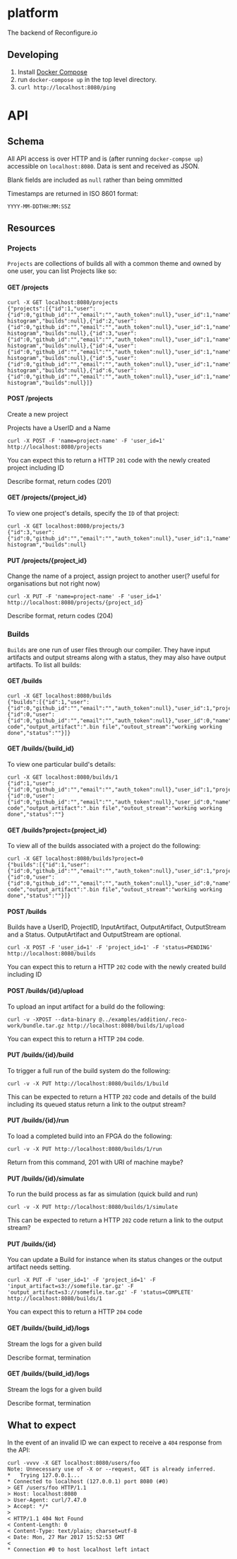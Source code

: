 # platform
The backend of Reconfigure.io

## Developing

1. Install [Docker Compose](https://docs.docker.com/compose/overview/)
2. run `docker-compose up` in the top level directory.
3. `curl http://localhost:8080/ping`

# API

## Schema

All API access is over HTTP and is (after running `docker-compse up`) accessible on `localhost:8080`. Data is sent and received as JSON.

Blank fields are included as `null` rather than being ommitted

Timestamps are returned in ISO 8601 format:
```
YYYY-MM-DDTHH:MM:SSZ
```

## Resources

### Projects
`Projects` are collections of builds all with a common theme and owned by one user, you can list Projects like so:

#### GET /projects

```
curl -X GET localhost:8080/projects
{"projects":[{"id":1,"user":{"id":0,"github_id":"","email":"","auth_token":null},"user_id":1,"name":"parallel-histogram","builds":null},{"id":2,"user":{"id":0,"github_id":"","email":"","auth_token":null},"user_id":1,"name":"parallel-histogram","builds":null},{"id":3,"user":{"id":0,"github_id":"","email":"","auth_token":null},"user_id":1,"name":"parallel-histogram","builds":null},{"id":4,"user":{"id":0,"github_id":"","email":"","auth_token":null},"user_id":1,"name":"parallel-histogram","builds":null},{"id":5,"user":{"id":0,"github_id":"","email":"","auth_token":null},"user_id":1,"name":"parallel-histogram","builds":null},{"id":6,"user":{"id":0,"github_id":"","email":"","auth_token":null},"user_id":1,"name":"parallel-histogram","builds":null}]}
```

#### POST /projects

Create a new project

Projects have a UserID and a Name

```
curl -X POST -F 'name=project-name' -F 'user_id=1' http://localhost:8080/projects
```

You can expect this to return a HTTP `201` code with the newly created project including ID

<TODO> Describe format, return codes (201)

#### GET /projects/{project_id}

To view one project's details, specify the `ID` of that project:
```
curl -X GET localhost:8080/projects/3
{"id":3,"user":{"id":0,"github_id":"","email":"","auth_token":null},"user_id":1,"name":"parallel-histogram","builds":null}
```

#### PUT /projects/{project_id}

Change the name of a project, assign project to another user(? useful for organisations but not right now)

```
curl -X PUT -F 'name=project-name' -F 'user_id=1' http://localhost:8080/projects/{project_id}
```
<TODO> Describe format, return codes (204)

### Builds
`Builds` are one run of user files through our compiler. They have input artifacts and output streams along with a status, they may also have output artifacts. To list all builds:

#### GET /builds

```
curl -X GET localhost:8080/builds
{"builds":[{"id":1,"user":{"id":0,"github_id":"","email":"","auth_token":null},"user_id":1,"project":{"id":0,"user":{"id":0,"github_id":"","email":"","auth_token":null},"user_id":0,"name":"","builds":null},"project_id":0,"input_artifact":"golang code","output_artifact":".bin file","outout_stream":"working working done","status":""}]}

```

#### GET /builds/{build_id}

To view one particular build's details:

```
curl -X GET localhost:8080/builds/1
{"id":1,"user":{"id":0,"github_id":"","email":"","auth_token":null},"user_id":1,"project":{"id":0,"user":{"id":0,"github_id":"","email":"","auth_token":null},"user_id":0,"name":"","builds":null},"project_id":0,"input_artifact":"golang code","output_artifact":".bin file","outout_stream":"working working done","status":""}
```

#### GET /builds?project={project_id}

To view all of the builds associated with a project do the following:
```
curl -X GET localhost:8080/builds?project=0
{"builds":[{"id":1,"user":{"id":0,"github_id":"","email":"","auth_token":null},"user_id":1,"project":{"id":0,"user":{"id":0,"github_id":"","email":"","auth_token":null},"user_id":0,"name":"","builds":null},"project_id":0,"input_artifact":"golang code","output_artifact":".bin file","outout_stream":"working working done","status":""}]}
```

#### POST /builds

Builds have a UserID, ProjectID, InputArtifact, OutputArtifact, OutputStream and a Status. OutputArtifact and OutputStream are optional.

```
curl -X POST -F 'user_id=1' -F 'project_id=1' -F 'status=PENDING' http://localhost:8080/builds
```

You can expect this to return a HTTP `202` code with the newly created build including ID

#### POST /builds/{id}/upload

To upload an input artifact for a build do the following:

```
curl -v -XPOST --data-binary @../examples/addition/.reco-work/bundle.tar.gz http://localhost:8080/builds/1/upload
```

You can expect this to return  a HTTP `204` code.

#### PUT /builds/{id}/build

To trigger a full run of the build system do the following:

```
curl -v -X PUT http://localhost:8080/builds/1/build
```

This can be expected to return a HTTP `202` code and details of the build including its queued status
<TODO> return a link to the output stream?

#### PUT /builds/{id}/run

To load a completed build into an FPGA do the following:

```
curl -v -X PUT http://localhost:8080/builds/1/run
```
<TODO> Return from this command, 201 with URI of machine maybe?

#### PUT /builds/{id}/simulate

To run the build process as far as simulation (quick build and run)

```
curl -v -X PUT http://localhost:8080/builds/1/simulate
```

This can be expected to return a HTTP `202` code
<TODO> return a link to the output stream?

#### PUT /builds/{id}

You can update a Build for instance when its status changes or the output artifact needs setting.

```
curl -X PUT -F 'user_id=1' -F 'project_id=1' -F 'input_artifact=s3://somefile.tar.gz' -F 'output_artifact=s3://somefile.tar.gz' -F 'status=COMPLETE' http://localhost:8080/builds/1
```
You can expect this to return a HTTP `204` code

#### GET /builds/{build_id}/logs

Stream the logs for a given build

<TODO> Describe format, termination

#### GET /builds/{build_id}/logs

Stream the logs for a given build

<TODO> Describe format, termination

## What to expect
In the event of an invalid ID we can expect to receive a `404` response from the API:

```
curl -vvvv -X GET localhost:8080/users/foo
Note: Unnecessary use of -X or --request, GET is already inferred.
*   Trying 127.0.0.1...
* Connected to localhost (127.0.0.1) port 8080 (#0)
> GET /users/foo HTTP/1.1
> Host: localhost:8080
> User-Agent: curl/7.47.0
> Accept: */*
>
< HTTP/1.1 404 Not Found
< Content-Length: 0
< Content-Type: text/plain; charset=utf-8
< Date: Mon, 27 Mar 2017 15:52:53 GMT
<
* Connection #0 to host localhost left intact
```
